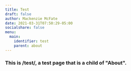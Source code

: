 ```yaml
---
title: Test
draft: false
author: Mackenzie McFate
date: 2021-03-31T07:50:29-05:00
socialshare: false
menu: 
  main:
    identifier: test
    parent: about
---
```


### This is /test/, a test page that is a child of "About".
